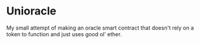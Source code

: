 # Unioracle

My small attempt of making an oracle smart contract that doesn't rely on a token to function and just uses good ol' ether.
